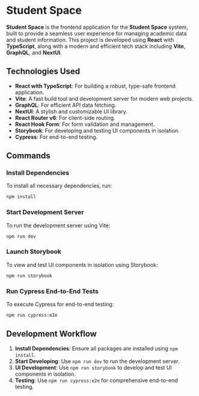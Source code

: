 # Student Space

**Student Space** is the frontend application for the **Student Space** system, built to provide a seamless user experience for managing academic data and student information. This project is developed using **React** with **TypeScript**, along with a modern and efficient tech stack including **Vite**, **GraphQL**, and **NextUI**.

## Technologies Used

- **React with TypeScript**: For building a robust, type-safe frontend application.
- **Vite**: A fast build tool and development server for modern web projects.
- **GraphQL**: For efficient API data fetching.
- **NextUI**: A stylish and customizable UI library.
- **React Router v6**: For client-side routing.
- **React Hook Form**: For form validation and management.
- **Storybook**: For developing and testing UI components in isolation.
- **Cypress**: For end-to-end testing.

## Commands

### Install Dependencies
To install all necessary dependencies, run:

```bash
npm install
```

### Start Development Server
To run the development server using Vite:

```bash
npm run dev
```

### Launch Storybook
To view and test UI components in isolation using Storybook:

```bash
npm run storybook
```

### Run Cypress End-to-End Tests
To execute Cypress for end-to-end testing:

```bash
npm run cypress:e2e
```



## Development Workflow

1. **Install Dependencies**: Ensure all packages are installed using `npm install`.
2. **Start Developing**: Use `npm run dev` to run the development server.
3. **UI Development**: Use `npm run storybook` to develop and test UI components in isolation.
4. **Testing**: Use `npm run cypress:e2e` for comprehensive end-to-end testing.
